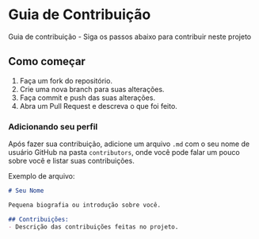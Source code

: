 # Guia de Contribuição

Guia de contribuição - Siga os passos abaixo para contribuir neste projeto

## Como começar

1. Faça um fork do repositório.
2. Crie uma nova branch para suas alterações.
3. Faça commit e push das suas alterações.
4. Abra um Pull Request e descreva o que foi feito.

### Adicionando seu perfil

Após fazer sua contribuição, adicione um arquivo `.md` com o seu nome de usuário GitHub na pasta `contributors`, onde você pode falar um pouco sobre você e listar suas contribuições.

Exemplo de arquivo:

```md
# Seu Nome

Pequena biografia ou introdução sobre você.

## Contribuições:
- Descrição das contribuições feitas no projeto.
